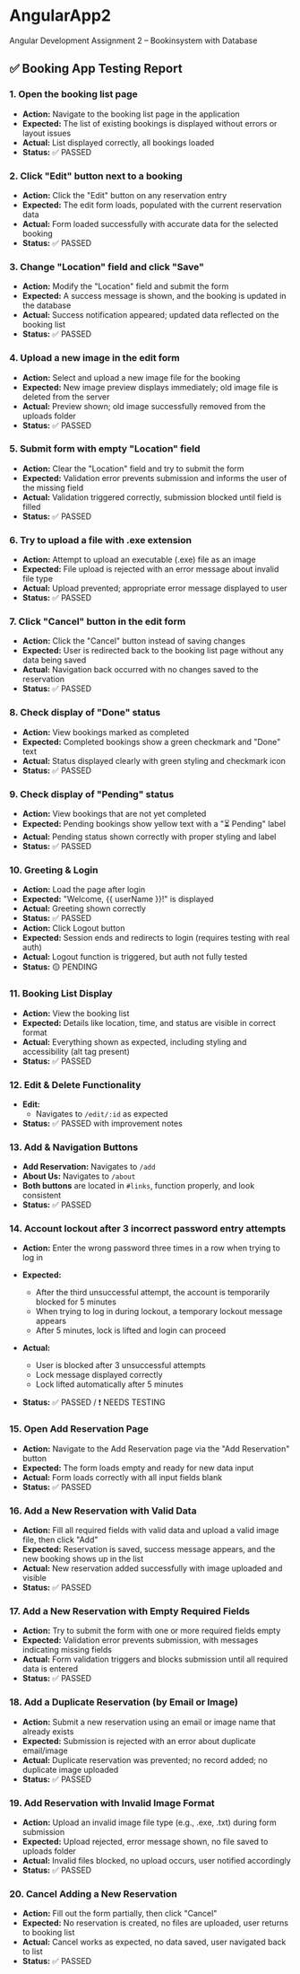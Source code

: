 # AngularApp2

Angular Development Assignment 2 – Bookinsystem with Database

## ✅ Booking App Testing Report

### 1. Open the booking list page

* **Action:** Navigate to the booking list page in the application
* **Expected:** The list of existing bookings is displayed without errors or layout issues
* **Actual:** List displayed correctly, all bookings loaded
* **Status:** ✅ PASSED

### 2. Click "Edit" button next to a booking

* **Action:** Click the "Edit" button on any reservation entry
* **Expected:** The edit form loads, populated with the current reservation data
* **Actual:** Form loaded successfully with accurate data for the selected booking
* **Status:** ✅ PASSED

### 3. Change "Location" field and click "Save"

* **Action:** Modify the "Location" field and submit the form
* **Expected:** A success message is shown, and the booking is updated in the database
* **Actual:** Success notification appeared; updated data reflected on the booking list
* **Status:** ✅ PASSED

### 4. Upload a new image in the edit form

* **Action:** Select and upload a new image file for the booking
* **Expected:** New image preview displays immediately; old image file is deleted from the server
* **Actual:** Preview shown; old image successfully removed from the uploads folder
* **Status:** ✅ PASSED

### 5. Submit form with empty "Location" field

* **Action:** Clear the "Location" field and try to submit the form
* **Expected:** Validation error prevents submission and informs the user of the missing field
* **Actual:** Validation triggered correctly, submission blocked until field is filled
* **Status:** ✅ PASSED

### 6. Try to upload a file with .exe extension

* **Action:** Attempt to upload an executable (.exe) file as an image
* **Expected:** File upload is rejected with an error message about invalid file type
* **Actual:** Upload prevented; appropriate error message displayed to user
* **Status:** ✅ PASSED

### 7. Click "Cancel" button in the edit form

* **Action:** Click the "Cancel" button instead of saving changes
* **Expected:** User is redirected back to the booking list page without any data being saved
* **Actual:** Navigation back occurred with no changes saved to the reservation
* **Status:** ✅ PASSED

### 8. Check display of "Done" status

* **Action:** View bookings marked as completed
* **Expected:** Completed bookings show a green checkmark and "Done" text
* **Actual:** Status displayed clearly with green styling and checkmark icon
* **Status:** ✅ PASSED

### 9. Check display of "Pending" status

* **Action:** View bookings that are not yet completed
* **Expected:** Pending bookings show yellow text with a "⏳ Pending" label
* **Actual:** Pending status shown correctly with proper styling and label
* **Status:** ✅ PASSED

### 10. Greeting & Login

* **Action:** Load the page after login
* **Expected:** "Welcome, {{ userName }}!" is displayed
* **Actual:** Greeting shown correctly
* **Status:** ✅ PASSED
* **Action:** Click Logout button
* **Expected:** Session ends and redirects to login (requires testing with real auth)
* **Actual:** Logout function is triggered, but auth not fully tested
* **Status:** 🟡 PENDING

### 11. Booking List Display

* **Action:** View the booking list
* **Expected:** Details like location, time, and status are visible in correct format
* **Actual:** Everything shown as expected, including styling and accessibility (alt tag present)
* **Status:** ✅ PASSED

### 12. Edit & Delete Functionality

* **Edit:**
  * Navigates to `/edit/:id` as expected
* **Status:** ✅ PASSED with improvement notes

### 13. Add & Navigation Buttons

* **Add Reservation:** Navigates to `/add`
* **About Us:** Navigates to `/about`
* **Both buttons** are located in `#links`, function properly, and look consistent
* **Status:** ✅ PASSED

### 14. Account lockout after 3 incorrect password entry attempts

* **Action:** Enter the wrong password three times in a row when trying to log in
* **Expected:**

  * After the third unsuccessful attempt, the account is temporarily blocked for 5 minutes
  * When trying to log in during lockout, a temporary lockout message appears
  * After 5 minutes, lock is lifted and login can proceed
* **Actual:**

  * User is blocked after 3 unsuccessful attempts
  * Lock message displayed correctly
  * Lock lifted automatically after 5 minutes
* **Status:** ✅ PASSED / ❗ NEEDS TESTING

### 15. Open Add Reservation Page

* **Action:** Navigate to the Add Reservation page via the "Add Reservation" button
* **Expected:** The form loads empty and ready for new data input
* **Actual:** Form loads correctly with all input fields blank
* **Status:** ✅ PASSED

### 16. Add a New Reservation with Valid Data

* **Action:** Fill all required fields with valid data and upload a valid image file, then click "Add"
* **Expected:** Reservation is saved, success message appears, and the new booking shows up in the list
* **Actual:** New reservation added successfully with image uploaded and visible
* **Status:** ✅ PASSED

### 17. Add a New Reservation with Empty Required Fields

* **Action:** Try to submit the form with one or more required fields empty
* **Expected:** Validation error prevents submission, with messages indicating missing fields
* **Actual:** Form validation triggers and blocks submission until all required data is entered
* **Status:** ✅ PASSED

### 18. Add a Duplicate Reservation (by Email or Image)

* **Action:** Submit a new reservation using an email or image name that already exists
* **Expected:** Submission is rejected with an error about duplicate email/image
* **Actual:** Duplicate reservation was prevented; no record added; no duplicate image uploaded
* **Status:** ✅ PASSED

### 19. Add Reservation with Invalid Image Format

* **Action:** Upload an invalid image file type (e.g., .exe, .txt) during form submission
* **Expected:** Upload rejected, error message shown, no file saved to uploads folder
* **Actual:** Invalid files blocked, no upload occurs, user notified accordingly
* **Status:** ✅ PASSED

### 20. Cancel Adding a New Reservation

* **Action:** Fill out the form partially, then click "Cancel"
* **Expected:** No reservation is created, no files are uploaded, user returns to booking list
* **Actual:** Cancel works as expected, no data saved, user navigated back to list
* **Status:** ✅ PASSED
